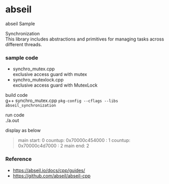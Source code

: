 abseil
===============

abseil Sample <br/>

Synchronization <br/>
This library includes abstractions and primitives for managing tasks across different threads. <br/>


### sample code
- synchro_mutex.cpp <br/>
exclusive access guard with mutex <br/>
- synchro_mutexlock.cpp <br/>
exclusive access guard with MutexLock <br/>


build code<br/>
g++ synchro_mutex.cpp `pkg-config --cflags --libs abseil_synchronization` <br/>

run code <br/>
./a.out <br/>

display as below <br/>
> main start: 0
> countup: 0x70000c454000 : 1
> countup: 0x70000c4d7000 : 2
> main end: 2

### Reference <br/>
- https://abseil.io/docs/cpp/guides/
- https://github.com/abseil/abseil-cpp

